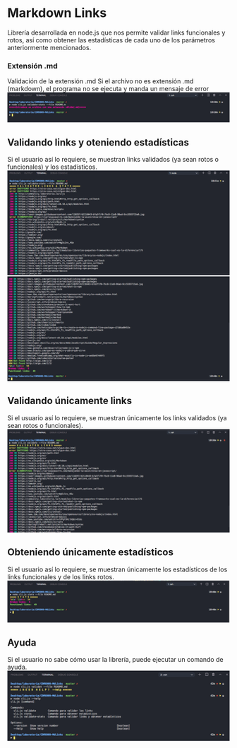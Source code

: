 # Markdown Links
Librería desarrollada en node.js que nos permite validar links funcionales y rotos, así como obtener las estadísticas de cada uno de los parámetros anteriormente mencionados.

### Extensión .md
Validación de la extensión .md
Si el archivo no es extensión .md (markdown), el programa no se ejecuta y manda un mensaje de error
![Imagen final](img/01_md-links.jpg)

## Validando links y oteniendo estadísticas
Si el usuario así lo requiere, se muestran links validados (ya sean rotos o funcionales) y los estadísticos.
![Imagen final](img/02_md-links.jpg)
![Imagen final](img/02b_md-links.jpg)

## Validando únicamente links
Si el usuario así lo requiere, se muestran únicamente los links validados (ya sean rotos o funcionales).
![Imagen final](img/03_md-links.jpg)

## Obteniendo únicamente estadísticos
Si el usuario así lo requiere, se muestran únicamente los estadísticos de los links funcionales y de los links rotos.
![Imagen final](img/04_md-links.jpg)

## Ayuda
Si el usuario no sabe cómo usar la librería, puede ejecutar un comando de ayuda.
![Imagen final](img/05_md-links.jpg)